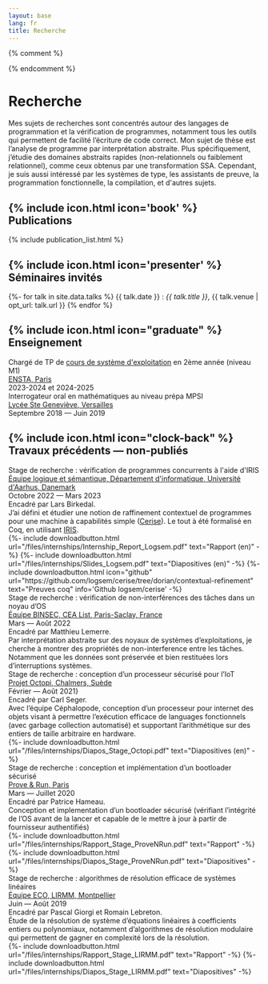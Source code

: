 ```yaml
---
layout: base
lang: fr
title: Recherche
---
```

{% comment %}
<!-- LTeX: language=fr -->
{% endcomment %}

# Recherche

Mes sujets de recherches sont concentrés autour des langages de programmation
et la vérification de programmes, notamment tous les outils qui permettent de
facilité l’écriture de code correct. Mon sujet de thèse est l’analyse de programme par interprétation abstraite. Plus
spécifiquement, j’étudie des domaines abstraits rapides (non-relationnels ou
faiblement relationnel), comme ceux obtenus par une transformation SSA.
Cependant, je suis aussi intéressé par les systèmes de type, les assistants de preuve,
la programmation fonctionnelle, la compilation, et d'autres sujets.

## {% include icon.html icon='book' %} Publications

{% include publication_list.html %}

## {% include icon.html icon='presenter' %} Séminaires invités

{%- for talk in site.data.talks %}
{{ talk.date }}
: *{{ talk.title }}*, {{ talk.venue | opt_url: talk.url }}
{% endfor %}

## {% include icon.html icon="graduate" %} Enseignement

<div class="timeline content">
	<div class="container"><div class="box">
		<div class="title">Chargé de TP de <a href="{% include url.txt url='files/teaching/os-ensta' %}">cours de système d'exploitation</a> en 2ème année (niveau M1)</div>
		<div class="place"><a class="link" href="https://www.ensta-paris.fr/" hreflang="fr">ENSTA, Paris</a></div>
		<div class="date">2023-2024 et 2024-2025</div>
	</div></div>
	<div class="container"><div class="box">
		<div class="title">Interrogateur oral en mathématiques au niveau prépa MPSI</div>
		<div class="place"><a class="link" href="https://www.bginette.com/" hreflang="fr">Lycée Ste Geneviève, Versailles</a></div>
		<div class="date">Septembre 2018 &mdash; Juin 2019</div>
	</div></div>
</div>

## {% include icon.html icon="clock-back" %} Travaux précédents &mdash; non-publiés

<div class="timeline content">
	<div class="container"><div class="box">
		<div class="title">Stage de recherche : vérification de programmes concurrents à l'aide d'IRIS</div>
		<div class="place">
			<a class="link" href="https://cs.au.dk/research/logic-and-semantics" hreflang="en">Équipe logique et sémantique, Département d'informatique, Université d'Aarhus, Danemark</a>
		</div>
		<div class="date">Octobre 2022 &mdash; Mars 2023</div>
		<div class="desc">Encadré par Lars Birkedal.<br>
			J’ai défini et étudier une notion de raffinement contextuel de programmes pour une
			machine à capabilités simple
			(<a class="link external" href="https://cs.au.dk/~birke/papers/cerise.pdf" hreflang="en">Cerise</a>).
			Le tout à été formalisé en Coq, en utilisant <a  class="link external" href="https://iris-project.org/" hreflang="en">IRIS</a>.
			<div class="llinks">
				{%- include downloadbutton.html url="/files/internships/Internship_Report_Logsem.pdf" text="Rapport (en)" -%}
				{%- include downloadbutton.html url="/files/internships/Slides_Logsem.pdf" text="Diapositives (en)" -%}
				{%- include downloadbutton.html icon="github"
					url="https://github.com/logsem/cerise/tree/dorian/contextual-refinement"
					text="Preuves coq"
					info='Github logsem/cerise'
				-%}
			</div>
		</div></div>
	</div>
	<div class="container"><div class="box">
		<div class="title">Stage de recherche : vérification de non-interférences des tâches dans un noyau d’OS</div>
		<div class="place">
			<a class="link" href="https://binsec.github.io/" hreflang="en">Équipe BINSEC, CEA List, Paris-Saclay, France</a>
		</div>
		<div class="date">Mars &mdash; Août 2022</div>
		<div class="desc">Encadré par Matthieu Lemerre.<br>
			Par interprétation abstraite sur des noyaux de systèmes d’exploitations, je cherche à montrer
			des propriétés de non-interference entre les tâches. Notamment que les données sont préservée
			et bien restituées lors d’interruptions systèmes.
		</div></div>
	</div>
	<div class="container"><div class="box">
		<div class="title">Stage de recherche : conception d’un processeur sécurisé pour l’IoT</div>
		<div class="place">
			<a class="link" href="https://octopi.chalmers.se/" hreflang="en">Projet Octopi, Chalmers, Suède</a>
		</div>
		<div class="date">Février &mdash; Août 2021}</div>
		<div class="desc">Encadré par Carl Seger.<br>
			Avec l’équipe Céphalopode, conception d’un processeur pour internet des objets visant à permettre
			l’exécution efficace de languages fonctionnels (avec garbage collection automatisé) et supportant l’arithmétique
			sur des entiers de taille arbitraire en hardware.
			<div class="llinks">
        {%- include downloadbutton.html url="/files/internships/Diapos_Stage_Octopi.pdf" text="Diapositives (en)" -%}
			</div>
		</div></div>
	</div>
	<div class="container"><div class="box">
		<div class="title">Stage de recherche : conception et implémentation d’un bootloader sécurisé</div>
		<div class="place">
			<a class="link" href="https://www.provenrun.com/" hreflang="en">Prove & Run, Paris</a>
		</div>
		<div class="date">Mars &mdash; Juillet 2020</div>
		<div class="desc">Encadré par Patrice Hameau.<br>
			Conception et implementation d’un bootloader sécurisé (vérifiant l’intégrité de l’OS
			avant de la lancer et capable de le mettre à jour à partir de fournisseur authentifiés)
			<div class="llinks">
				{%- include downloadbutton.html url="/files/internships/Rapport_Stage_ProveNRun.pdf" text="Rapport" -%}
				{%- include downloadbutton.html url="/files/internships/Diapos_Stage_ProveNRun.pdf" text="Diapositives" -%}
			</div>
		</div></div>
	</div>
	<div class="container"><div class="box">
		<div class="title">Stage de recherche : algorithmes de résolution efficace de systèmes linéaires</div>
		<div class="place">
			<a class="link" href="https://www.lirmm.fr/recherche/equipes/eco" hreflang="fr">Équipe ECO, LIRMM, Montpellier</a>
		</div>
		<div class="date">Juin &mdash; Août 2019</div>
		<div class="desc">Encadré par Pascal Giorgi et Romain Lebreton.<br>
			Étude de la résolution de système d’équations linéaires à coefficients
			entiers ou polynomiaux, notamment d’algorithmes de résolution modulaire qui permettent de gagner en complexité
			lors de la résolution.
			<div class="llinks">
        {%- include downloadbutton.html url="/files/internships/Rapport_Stage_LIRMM.pdf" text="Rapport" -%}
				{%- include downloadbutton.html url="/files/internships/Diapos_Stage_LIRMM.pdf" text="Diapositives" -%}
			</div>
		</div>
	</div></div>
</div>
